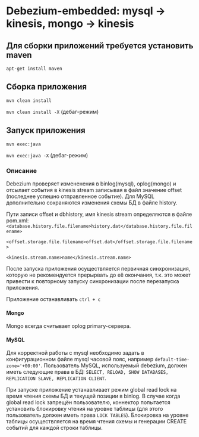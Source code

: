 # Debezium-embedded: mysql -> kinesis, mongo -> kinesis

## Для сборки приложений требуется установить maven
`apt-get install maven`

## Сборка приложения
`mvn clean install`

`mvn clean install -X` (дебаг-режим)

## Запуск приложения
`mvn exec:java`

`mvn exec:java -X` (дебаг-режим)

### Описание
Debezium проверяет измененения в binlog(mysql), oplog(mongo) и отсылает события в kinesis stream записывая в файл значение offset (последнее успешно отправленное событие). Для MySQL дополнительно сохраняются изменения схемы БД в файле history. 

Пути записи offset и dbhistory, имя kinesis stream определяются в файле pom.xml:
`<database.history.file.filename>history.dat</database.history.file.filename>`

`<offset.storage.file.filename>offset.dat</offset.storage.file.filename>`

`<kinesis.stream.name>name</kinesis.stream.name>`

После запуска приложения осуществляется первичная синхронизация, которую не рекомендуется прерырвать до её окончания, т.к. это может привести к повторному запуску синхронизации после перезапуска приложения.

Приложение останавливать `ctrl + c`

#### Mongo
Mongo всегда считывает oplog primary-сервера.

#### MySQL
Для корректной работы с mysql необходимо задать в конфигурационном файле mysql часовой пояс, например `default-time-zone='+00:00'`.
Пользователь MySQL, используемый debezium, должен иметь следующие права в БД: `SELECT, RELOAD, SHOW DATABASES, REPLICATION SLAVE, REPLICATION CLIENT`.

При запуске приложение устанавливает режим global read lock на время чтения схемы БД и текущей позиции в binlog. В случае когда global read lock запрещён пользователю, коннектор попытается установить блокировку чтения на уровне таблицы (для этого пользователь должен иметь права `LOCK TABLES`). Блокировка на уровне таблицы осуществляется на время чтения схемы и генерации CREATE событий для каждой строки таблицы.
